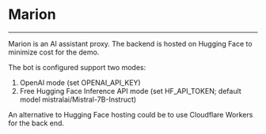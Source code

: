 # Marion
---
Marion is an AI assistant proxy. The backend is hosted on Hugging Face to minimize cost for the demo.

The bot is configured support two modes:
1) OpenAI mode (set OPENAI_API_KEY)
2) Free Hugging Face Inference API mode (set HF_API_TOKEN; default model mistralai/Mistral-7B-Instruct)

An alternative to Hugging Face hosting could be to use Cloudflare Workers for the back end. 
